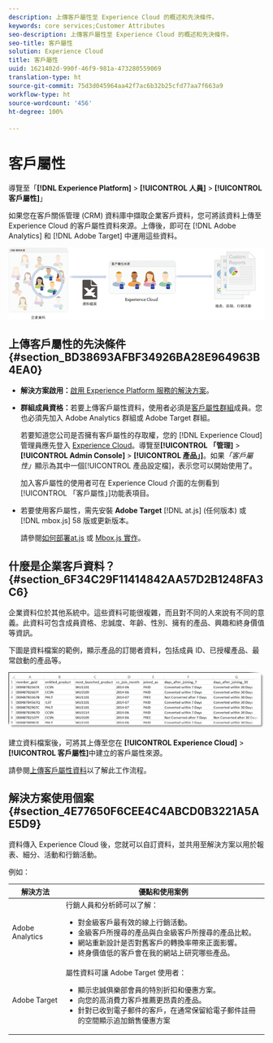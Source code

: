 ```yaml
---
description: 上傳客戶屬性至 Experience Cloud 的概述和先決條件。
keywords: core services;Customer Attributes
seo-description: 上傳客戶屬性至 Experience Cloud 的概述和先決條件。
seo-title: 客戶屬性
solution: Experience Cloud
title: 客戶屬性
uuid: 1621402d-990f-46f9-981a-473280559069
translation-type: ht
source-git-commit: 75d3d045964aa42f7ac6b32b25cfd77aa7f663a9
workflow-type: ht
source-wordcount: '456'
ht-degree: 100%

---
```



# 客戶屬性

導覽至「**[!DNL Experience Platform]** > **[!UICONTROL 人員]** > **[!UICONTROL 客戶屬性]**」

如果您在客戶關係管理 (CRM) 資料庫中擷取企業客戶資料，您可將該資料上傳至 Experience Cloud 的客戶屬性資料來源。上傳後，即可在 [!DNL Adobe Analytics] 和 [!DNL Adobe Target] 中運用這些資料。

![](assets/custom_reports.png)

## 上傳客戶屬性的先決條件 {#section_BD38693AFBF34926BA28E964963B4EA0}

* **解決方案啟用：**[啟用 Experience Platform 服務的解決方案](../core-services/core-services.md#concept_07ED1D5C64234E77976E6D572E78FB9C)。

* **群組成員資格：**&#x200B;若要上傳客戶屬性資料，使用者必須是[客戶屬性群組](../admin-getting-started/admin-getting-started.md#task_3295A85536BF48899A1AB40D207E77E9)成員。您也必須先加入 Adobe Analytics 群組或 Adobe Target 群組。

   若要知道您公司是否擁有客戶屬性的存取權，您的 [!DNL Experience Cloud] 管理員應先登入 [Experience Cloud](https://experience.adobe.com)。導覽至&#x200B;**[!UICONTROL 「管理]** > **[!UICONTROL Admin Console]** > **[!UICONTROL 產品」]**。如果&#x200B;*「客戶屬性」*&#x200B;顯示為其中一個[!UICONTROL 產品設定檔]，表示您可以開始使用了。

   加入客戶屬性的使用者可在 Experience Cloud 介面的左側看到[!UICONTROL 「客戶屬性」]功能表項目。

* 若要使用客戶屬性，需先安裝 **Adobe Target** [!DNL at.js] (任何版本) 或 [!DNL mbox.js] 58 版或更新版本。

   請參閱[如何部署at.js](https://docs.adobe.com/content/help/zh-Hant/target/using/implement-target/client-side/deploy-at-js/how-to-deployatjs.translate.html) 或 [Mbox.js 實作](https://docs.adobe.com/content/help/zh-Hant/target/using/implement-target/client-side/mbox-implement/mbox-download.html)。

## 什麼是企業客戶資料？{#section_6F34C29F11414842AA57D2B1248FA3C6}

企業資料位於其他系統中。這些資料可能很複雜，而且對不同的人來說有不同的意義。此資料可包含成員資格、忠誠度、年齡、性別、擁有的產品、興趣和終身價值等資訊。

下圖是資料檔案的範例，顯示產品的訂閱者資料，包括成員 ID、已授權產品、最常啟動的產品等。

![](assets/01_crs_usecase.png)

建立資料檔案後，可將其上傳至您在 **[!UICONTROL Experience Cloud]** > **[!UICONTROL 客戶屬性]**&#x200B;中建立的客戶屬性來源。

請參閱[上傳客戶屬性資料](../attributes/t-crs-usecase.md#task_BCC327B2A0EF4A1BBB2934013AB92B78)以了解此工作流程。

## 解決方案使用個案 {#section_4E77650F6CEE4C4ABCD0B3221A5AE5D9}

資料傳入 Experience Cloud 後，您就可以自訂資料，並共用至解決方案以用於報表、細分、活動和行銷活動。

例如：

| 解決方法 | 優點和使用案例 |
|--- |--- |
| Adobe Analytics  | 行銷人員和分析師可以了解：<ul><li>對金級客戶最有效的線上行銷活動。</li><li>金級客戶所搜尋的產品與白金級客戶所搜尋的產品比較。</li><li>網站重新設計是否對舊客戶的轉換率帶來正面影響。</li><li>終身價值低的客戶會在我的網站上研究哪些產品。</li></ul> |
| Adobe Target | 屬性資料可讓 Adobe Target 使用者：<ul><li>顯示忠誠俱樂部會員的特別折扣和優惠方案。</li><li>向您的高消費力客戶推薦更昂貴的產品。</li><li>針對已收到電子郵件的客戶，在通常保留給電子郵件註冊的空間顯示追加銷售優惠方案</li></ul> |
